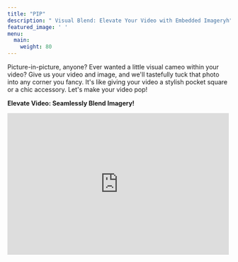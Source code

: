 ```yaml
---
title: "PIP"
description: " Visual Blend: Elevate Your Video with Embedded Imageryh"
featured_image: ' '
menu:
  main:
    weight: 80
---
```


Picture-in-picture, anyone? Ever wanted a little visual cameo within your video? Give us your video and image, and we'll tastefully tuck that photo into any corner you fancy. It's like giving your video a stylish pocket square or a chic accessory. Let's make your video pop!

**Elevate Video: Seamlessly Blend Imagery!**

<iframe width="500" height="320" src="https://www.youtube.com/embed/l0cVzvy0I8U?version=3&loop=1&playlist=l0cVzvy0I8U" title="YouTube video player" 
frameborder="0" allow="accelerometer; autoplay; clipboard-write; encrypted-media; gyroscope; picture-in-picture; web-share" allowfullscreen></iframe>

